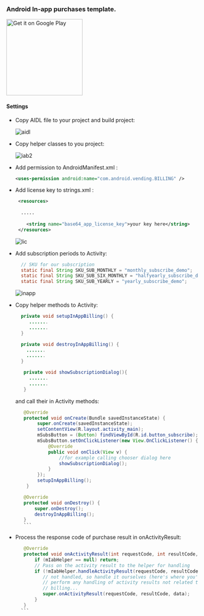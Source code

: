 
### Android In-app purchases template.

<a href="https://play.google.com/apps/testing/com.cdvdev.subscriptiondemo"><img alt="Get it on Google Play" width="200px" src="https://play.google.com/intl/en_us/badges/images/generic/en-play-badge.png" /></a>

#### Settings

* Copy AIDL file to your project and build project:

    ![aidl](https://cloud.githubusercontent.com/assets/5750211/12844998/830ed368-cc0b-11e5-8762-4485d476ca22.png)

* Copy helper classes to you project:

    ![iab2](https://cloud.githubusercontent.com/assets/5750211/12844719/d83a169c-cc09-11e5-998c-75a56457ba4f.png)

* Add permission to AndroidManifest.xml :
  
  ```xml
  <uses-permission android:name="com.android.vending.BILLING" />
  ```

* Add license key to strings.xml :

  ```xml
   <resources>
    
    .....
    
      <string name="base64_app_license_key">your key here</string>
   </resources>
  ```

  ![lic](https://cloud.githubusercontent.com/assets/5750211/12845445/9670c58a-cc0e-11e5-9ba6-15e13ca46165.png)


* Add subscription periods to Activity: 

  ```java
    // SKU for our subscription
    static final String SKU_SUB_MONTHLY = "monthly_subscribe_demo";
    static final String SKU_SUB_SIX_MONTHLY = "halfyearly_subscribe_demo";
    static final String SKU_SUB_YEARLY = "yearly_subscribe_demo";
  ```

  ![inapp](https://cloud.githubusercontent.com/assets/5750211/12825189/af0e16ec-cb7d-11e5-8d50-65f61a407db2.png)

* Copy helper methods to Activity: 
 
  ```java
    private void setupInAppBilling() {
       .......
       .......
    }
  ```
   
   ```java
     private void destroyInAppBilling() {
       .......
       .......
     }
   ```
   
   ```java
      private void showSubscriptionDialog(){
        .......
        .......
      }
   ```
   
   and call their in Activity methods:
   
   ```java
      @Override
      protected void onCreate(Bundle savedInstanceState) {
           super.onCreate(savedInstanceState);
           setContentView(R.layout.activity_main);
           mSubsButton = (Button) findViewById(R.id.button_subscribe);
           mSubsButton.setOnClickListener(new View.OnClickListener() {
               @Override
               public void onClick(View v) {
                   //for example calling chooser dialog here
                   showSubscriptionDialog();
               }
           });
           setupInAppBilling();
       }
    ```
   
    ```java
       @Override
       protected void onDestroy() {
           super.onDestroy();
           destroyInAppBilling();
       }
       ```
   
* Process the response code of purchase result in onActivityResult: 
       
    ```java
       @Override
       protected void onActivityResult(int requestCode, int resultCode, Intent data) {
           if (mIabHelper == null) return;
           // Pass on the activity result to the helper for handling
           if (!mIabHelper.handleActivityResult(requestCode, resultCode, data)) {
              // not handled, so handle it ourselves (here's where you'd
              // perform any handling of activity results not related to in-app
              // billing...
              super.onActivityResult(requestCode, resultCode, data);
           }
       }
      ```
       
